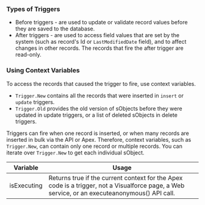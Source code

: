 ### Types of Triggers
* Before triggers - are used to update or validate record values before they are saved to the database.
* After triggers - are used to access field values that are set by the system (such as record's Id or `LastModifiedDate` field), and to affect changes in other records.  The records that fire the after trigger are read-only.

### Using Context Variables
To access the records that caused the trigger to fire, use context variables. 
* `Trigger.New` contains all the records that were inserted in `insert` or `update` triggers. 
* `Trigger.Old` provides the old version of sObjects before they were updated in update triggers, or a list of deleted sObjects in delete triggers. 

Triggers can fire when one record is inserted, or when many records are inserted in bulk via the API or Apex. Therefore, context variables, such as `Trigger.New`, can contain only one record or multiple records. You can iterate over `Trigger.New` to get each individual sObject.

| Variable | Usage |
| --- | --- |
| isExecuting | Returns true if the current context for the Apex code is a trigger, not a Visualforce page, a Web service, or an executeanonymous() API call. |
